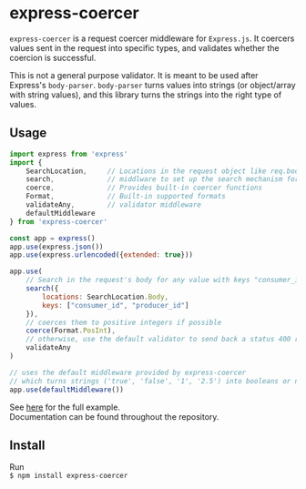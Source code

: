 # express-coercer
`express-coercer` is a request coercer middleware for `Express.js`. It coercers values sent in the request into specific types, and validates whether the coercion is successful.

This is not a general purpose validator. It is meant to be used after Express's `body-parser`. `body-parser` turns values into strings (or object/array with string values), and this library turns the strings into the right type of values.

## Usage
```js
import express from 'express'
import {
    SearchLocation,     // Locations in the request object like req.body
    search,             // middlware to set up the search mechanism for coercers
    coerce,             // Provides built-in coercer functions
    Format,             // Built-in supported formats
    validateAny,        // validator middleware
    defaultMiddleware
} from 'express-coercer'

const app = express()
app.use(express.json())
app.use(express.urlencoded({extended: true}))

app.use(
    // Search in the request's body for any value with keys "consumer_id" or "provider_id", and
    search({
        locations: SearchLocation.Body,
        keys: ["consumer_id", "producer_id"]
    }),
    // coerces them to positive integers if possible
    coerce(Format.PosInt),
    // otherwise, use the default validator to send back a status 400 response
    validateAny
)

// uses the default middleware provided by express-coercer
// which turns strings ('true', 'false', '1', '2.5') into booleans or numbers
app.use(defaultMiddleware())
```
See [here](./tests/example) for the full example.  
Documentation can be found throughout the repository.

## Install
Run  
```$ npm install express-coercer```